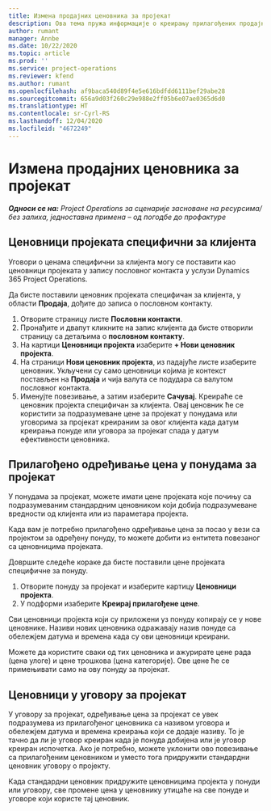 ```yaml
---
title: Измена продајних ценовника за пројекат
description: Ова тема пружа информације о креирању прилагођених продајних ценовника.
author: rumant
manager: Annbe
ms.date: 10/22/2020
ms.topic: article
ms.prod: ''
ms.service: project-operations
ms.reviewer: kfend
ms.author: rumant
ms.openlocfilehash: af9baca540d89f4e5e616bdfdd6111bef29abe28
ms.sourcegitcommit: 656a9d03f260c29e988e2ff05b6e07ae0365d6d0
ms.translationtype: HT
ms.contentlocale: sr-Cyrl-RS
ms.lasthandoff: 12/04/2020
ms.locfileid: "4672249"
---
```

# <a name="override-project-sales-price-lists"></a>Измена продајних ценовника за пројекат

_**Односи се на:** Project Operations за сценарије засноване на ресурсима/без залиха, једноставна примена – од погодбе до профактуре_

## <a name="customer-specific-project-price-lists"></a>Ценовници пројеката специфични за клијента

Уговори о ценама специфични за клијента могу се поставити као ценовници пројеката у запису пословног контакта у услузи Dynamics 365 Project Operations.

Да бисте поставили ценовник пројеката специфичан за клијента, у области **Продаја**, дођите до записа о пословном контакту.

1. Отворите страницу листе **Пословни контакти**.
2. Пронађите и двапут кликните на запис клијента да бисте отворили страницу са детаљима о **пословном контакту**.
3. На картици **Ценовници пројекта** изаберите **+ Нови ценовник пројекта**.
4. На страници **Нови ценовник пројекта**, из падајуће листе изаберите ценовник. Укључени су само ценовници којима је контекст постављен на **Продаја** и чија валута се подудара са валутом пословног контакта.
5. Именујте повезивање, а затим изаберите **Сачувај**. Креираће се ценовник пројекта специфичан за клијента. Овај ценовник ће се користити за подразумеване цене за пројекат у понудама или уговорима за пројекат креираним за овог клијента када датум креирања понуде или уговора за пројекат спада у датум ефективности ценовника.

## <a name="custom-pricing-on-project-quotes"></a>Прилагођено одређивање цена у понудама за пројекат

У понудама за пројекат, можете имати цене пројеката које почињу са подразумеваним стандардним ценовником који добија подразумеване вредности од клијента или из параметара пројекта.

Када вам је потребно прилагођено одређивање цена за посао у вези са пројектом за одређену понуду, то можете добити из ентитета повезаног са ценовницима пројеката.

Довршите следеће кораке да бисте поставили цене пројеката специфичне за понуду.

1. Отворите понуду за пројекат и изаберите картицу **Ценовници пројекта**.
2. У подформи изаберите **Креирај прилагођене цене**.

Сви ценовници пројекта који су приложени уз понуду копирају се у нове ценовнике. Називи нових ценовника одражавају назив понуде са обележјем датума и времена када су ови ценовници креирани.

Можете да користите сваки од тих ценовника и ажурирате цене рада (цена улоге) и цене трошкова (цена категорије). Ове цене ће се примењивати само на ову понуду за пројекат.

## <a name="price-lists-on-a-project-contract"></a>Ценовници у уговору за пројекат

У уговору за пројекат, одређивање цена за пројекат се увек подразумева из прилагођеног ценовника са називом уговора и обележјем датума и времена креирања који се додаје називу. То је тачно да ли је уговор креиран када је понуда добијена или је уговор креиран испочетка. Ако је потребно, можете уклонити ово повезивање са прилагођеним ценовником и уместо тога придружити стандардни ценовник уговору о пројекту.

Када стандардни ценовник придружите ценовницима пројекта у понуди или уговору, све промене цена у ценовнику утицаће на све понуде и уговоре који користе тај ценовник.
